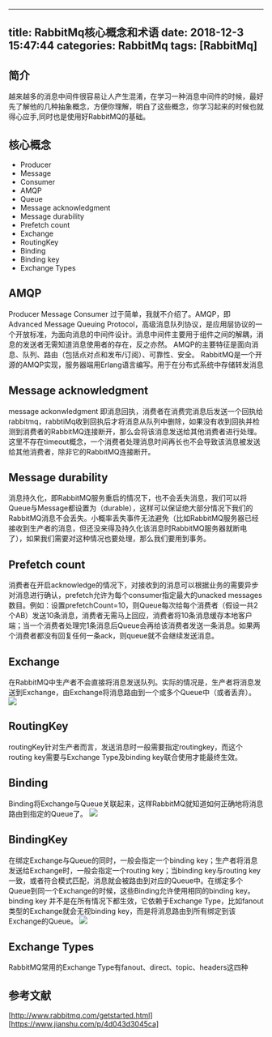 
---
title: RabbitMq核心概念和术语
date: 2018-12-3 15:47:44
categories: RabbitMq
tags: [RabbitMq]
---

## 简介
越来越多的消息中间件很容易让人产生混淆，在学习一种消息中间件的时候，最好先了解他的几种抽象概念，方便你理解，明白了这些概念，你学习起来的时候也就得心应手,同时也是使用好RabbitMQ的基础。

## 核心概念
- Producer
- Message
- Consumer
- AMQP
- Queue
- Message acknowledgment
- Message durability
- Prefetch count
- Exchange
- RoutingKey
- Binding
- Binding key
- Exchange Types
<!--more-->
## AMQP
 Producer Message Consumer 过于简单，我就不介绍了。AMQP，即Advanced Message Queuing Protocol，高级消息队列协议，是应用层协议的一个开放标准，为面向消息的中间件设计。消息中间件主要用于组件之间的解耦，消息的发送者无需知道消息使用者的存在，反之亦然。
AMQP的主要特征是面向消息、队列、路由（包括点对点和发布/订阅）、可靠性、安全。
RabbitMQ是一个开源的AMQP实现，服务器端用Erlang语言编写。用于在分布式系统中存储转发消息
##  Message acknowledgment
message ackonwledgment 即消息回执，消费者在消费完消息后发送一个回执给rabbitmq，rabbtiMq收到回执后才将消息从队列中删除，如果没有收到回执并检测到消费者的RabbitMQ连接断开，那么会将该消息发送给其他消费者进行处理。这里不存在timeout概念，一个消费者处理消息时间再长也不会导致该消息被发送给其他消费者，除非它的RabbitMQ连接断开。
##  Message durability
消息持久化，即RabbitMQ服务重启的情况下，也不会丢失消息，我们可以将Queue与Message都设置为（durable），这样可以保证绝大部分情况下我们的RabbitMQ消息不会丢失。小概率丢失事件无法避免（比如RabbitMQ服务器已经接收到生产者的消息，但还没来得及持久化该消息时RabbitMQ服务器就断电了），如果我们需要对这种情况也要处理，那么我们要用到事务。
## Prefetch count
消费者在开启acknowledge的情况下，对接收到的消息可以根据业务的需要异步对消息进行确认，prefetch允许为每个consumer指定最大的unacked messages数目。例如：设置prefetchCount=10，则Queue每次给每个消费者（假设一共2个AB）发送10条消息，消费者无需马上回应，消费者将10条消息缓存本地客户端；当一个消费者处理完1条消息后Queue会再给该消费者发送一条消息。如果两个消费者都没有回复任何一条ack，则queue就不会继续发送消息。
## Exchange
在RabbitMQ中生产者不会直接将消息发送队列。实际的情况是，生产者将消息发送到Exchange，由Exchange将消息路由到一个或多个Queue中（或者丢弃）。
![](http://images.royliu.me/1.jpg)

## RoutingKey
routingKey针对生产者而言，发送消息时一般需要指定routingkey，而这个routing key需要与Exchange Type及binding key联合使用才能最终生效。

## Binding
Binding将Exchange与Queue关联起来，这样RabbitMQ就知道如何正确地将消息路由到指定的Queue了。
![](http://images.royliu.me/2.jpg)
## BindingKey
在绑定Exchange与Queue的同时，一般会指定一个binding key；生产者将消息发送给Exchange时，一般会指定一个routing key；当binding key与routing key一致，或者符合模式匹配，消息就会被路由到对应的Queue中。在绑定多个Queue到同一个Exchange的时候，这些Binding允许使用相同的binding key。binding key 并不是在所有情况下都生效，它依赖于Exchange Type，比如fanout类型的Exchange就会无视binding key，而是将消息路由到所有绑定到该Exchange的Queue。
![](http://images.royliu.me/3.jpg)
## Exchange Types
RabbitMQ常用的Exchange Type有fanout、direct、topic、headers这四种

## 参考文献
[http://www.rabbitmq.com/getstarted.html]
[https://www.jianshu.com/p/4d043d3045ca]
